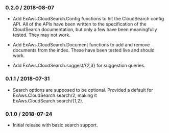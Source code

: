 ### 0.2.0 / 2018-08-07

*   Add ExAws.CloudSearch.Config functions to hit the CloudSearch config API.
    All of the APIs have been written to the specification of the CloudSearch
    documentation, but only a few have been meaningfully tested. They may not
    work.

*   Add ExAws.CloudSearch.Document functions to add and remove documents from
    the index. These have been tested live and should work.

*   Add ExAws.CloudSearch.suggest/{2,3} for suggestion queries.

### 0.1.1 / 2018-07-31

*   Search options are supposed to be optional. Provided a default for
    ExAws.CloudSearch.search/2, making it ExAws.CloudSearch.search/{1,2}.


### 0.1.0 / 2018-07-24

*   Initial release with basic search support.
